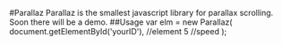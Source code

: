 #Parallaz
Parallaz is the smallest javascript library for parallax scrolling.
Soon there will be a demo.
##Usage
    var elm = new Parallaz(
    document.getElementById('yourID'), //element
    	5 //speed
    );